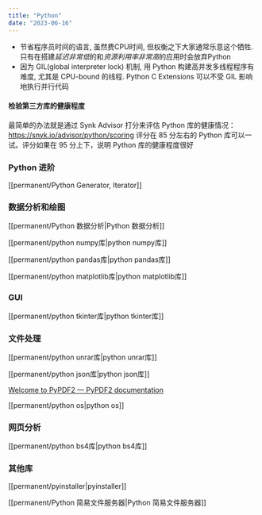 ```yaml
---
title: "Python"
date: "2023-06-16"
---
```


- 节省程序员时间的语言, 虽然费CPU时间, 但权衡之下大家通常乐意这个牺牲. 只有在搭建*延迟非常低*的和*资源利用率非常高*的应用时会放弃Python
- 因为 GIL(global interpreter lock) 机制, 用 Python 构建高并发多线程程序有难度, 尤其是 CPU-bound 的线程. Python C Extensions 可以不受 GIL 影响地执行并行代码

#### 检验第三方库的健康程度
最简单的办法就是通过 Synk Advisor 打分来评估 Python 库的健康情况：
https://snyk.io/advisor/python/scoring
评分在 85 分左右的 Python 库可以一试。评分如果在 95 分上下，说明 Python 库的健康程度很好
### Python 进阶
[[permanent/Python Generator, Iterator]]


### 数据分析和绘图
[[permanent/Python 数据分析|Python 数据分析]]

[[permanent/python numpy库|python numpy库]]

[[permanent/python pandas库|python pandas库]]

[[permanent/python matplotlib库|python matplotlib库]]

### GUI
[[permanent/python tkinter库|python tkinter库]]

### 文件处理
[[permanent/python unrar库|python unrar库]]

[[permanent/python json库|python json库]]

[Welcome to PyPDF2 — PyPDF2 documentation](https://pypdf2.readthedocs.io/en/latest/index.html)

[[permanent/python os|python os]]

### 网页分析
[[permanent/python bs4库|python bs4库]]

### 其他库
[[permanent/pyinstaller|pyinstaller]]

[[permanent/Python 简易文件服务器|Python 简易文件服务器]]

